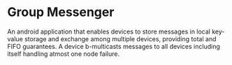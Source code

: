 # Group Messenger
An android application that enables devices to store messages in local key-value storage and exchange among multiple devices, providing total and FIFO guarantees. A device b-multicasts messages to all devices including itself handling atmost one node failure.
